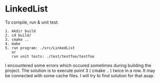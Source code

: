 # LinkedList

To compile, run & unit test:
```
1. mkdir build
2. cd build/
3. cmake ..
4. make
5. run program: ./src/LinkedList
   or 
   run unit tests: ./test/testfoo/testfoo 
```

I encountered some errors which occured sometimes during building the project.
The solution is to execute point 3 ( cmake .. ) twice in a row. 
It may be connected with some cache files.
I will try to find solution for that asap.
